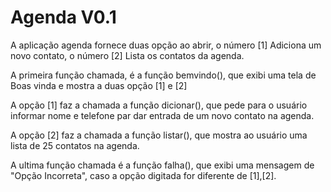 Agenda V0.1
================================

A aplicação agenda fornece duas opção ao abrir, o número [1] Adiciona um novo contato, o número [2] Lista os contatos da agenda.

A primeira função chamada, é a função bemvindo(), que exibi uma tela de Boas vinda e mostra a duas opção [1] e [2]

A opção [1] faz a chamada a função dicionar(), que pede para o usuário informar nome e telefone par dar entrada de um novo contato na agenda.

A opção [2] faz a chamada a função listar(), que mostra ao usuário uma lista de 25 contatos na agenda.

A ultima função chamada é a função falha(), que exibi uma mensagem de "Opção Incorreta", caso a opção digitada for diferente de [1],[2].